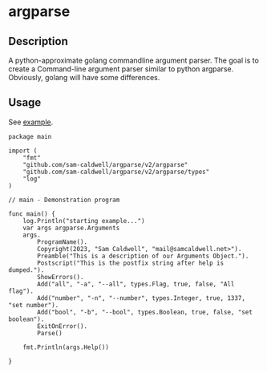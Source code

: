 argparse
===========

## Description

A python-approximate golang commandline argument parser. The goal is to create a Command-line argument
parser similar to python argparse. Obviously, golang will have some differences.

## Usage

See [example](example/main.go).
```golang
package main

import (
	"fmt"
	"github.com/sam-caldwell/argparse/v2/argparse"
	"github.com/sam-caldwell/argparse/v2/argparse/types"
	"log"
)

// main - Demonstration program

func main() {
	log.Println("starting example...")
	var args argparse.Arguments
	args.
		ProgramName().
		Copyright(2023, "Sam Caldwell", "mail@samcaldwell.net>").
		Preamble("This is a description of our Arguments Object.").
		Postscript("This is the postfix string after help is dumped.").
		ShowErrors().
		Add("all", "-a", "--all", types.Flag, true, false, "All flag").
		Add("number", "-n", "--number", types.Integer, true, 1337, "set number").
		Add("bool", "-b", "--bool", types.Boolean, true, false, "set boolean").
		ExitOnError().
		Parse()

	fmt.Println(args.Help())

}
```

